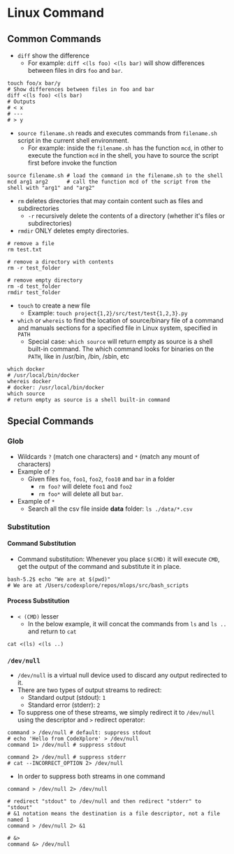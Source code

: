 # Linux Command

## Common Commands

- `diff` show the difference
  - For example: `diff <(ls foo) <(ls bar)` will show differences between files in dirs `foo` and `bar`.

```shell
touch foo/x bar/y
# Show differences between files in foo and bar
diff <(ls foo) <(ls bar)
# Outputs
# < x
# ---
# > y
```

- `source filename.sh` reads and executes commands from `filename.sh` script in the current shell environment.
  - For example: inside the `filename.sh` has the function `mcd`, in other to execute the function `mcd` in the shell, you have to source the script first before invoke the function

```shell
source filename.sh # load the command in the filename.sh to the shell
mcd arg1 arg2      # call the function mcd of the script from the shell with "arg1" and "arg2"
```

- `rm` deletes directories that may contain content such as files and subdirectories
  - `-r` recursively delete the contents of a directory (whether it's files or subdirectories)
- `rmdir` ONLY deletes empty directories.

```shell
# remove a file
rm test.txt

# remove a directory with contents
rm -r test_folder

# remove empty directory
rm -d test_folder
rmdir test_folder
```

- `touch` to create a new file
  - Example: `touch project{1,2}/src/test/test{1,2,3}.py`
- `which` or `whereis` to find the location of source/binary file of a command and manuals sections for a specified file in Linux system, specified in `PATH`
  - Special case: `which source` will return empty as source is a shell built-in command. The which command looks for binaries on the `PATH`, like in /usr/bin, /bin, /sbin, etc

```shell
which docker
# /usr/local/bin/docker
whereis docker
# docker: /usr/local/bin/docker
which source
# return empty as source is a shell built-in command
```

## Special Commands

### Glob

- Wildcards `?` (match one characters) and `*` (match any mount of characters)
- Example of `?`
  - Given files `foo`, `foo1`, `foo2`, `foo10` and `bar` in a folder
    - `rm foo?` will delete `foo1` and `foo2`
    - `rm foo*` will delete all but `bar`.
- Example of `*`
  - Search all the csv file inside **data** folder: `ls ./data/*.csv`

### Substitution

#### Command Substitution

- Command substitution: Whenever you place `$(CMD)` it will execute `CMD`, get the output of the command and substitute it in place.

```shell
bash-5.2$ echo "We are at $(pwd)"
# We are at /Users/codexplore/repos/mlops/src/bash_scripts
```

#### Process Substitution

- `< (CMD)` lesser
  - In the below example, it will concat the commands from `ls` and `ls ..` and return to `cat`

```shell
cat <(ls) <(ls ..)
```

### `/dev/null`

- `/dev/null` is a virtual null device used to discard any output redirected to it.
- There are two types of output streams to redirect:
  - Standard output (stdout): `1`
  - Standard error (stderr): `2`
- To suppress one of these streams, we simply redirect it to `/dev/null` using the descriptor and `>` redirect operator:

```shell
command > /dev/null # default: suppress stdout
# echo 'Hello from CodeXplore' > /dev/null
command 1> /dev/null # suppress stdout

command 2> /dev/null # suppress stderr
# cat --INCORRECT_OPTION 2> /dev/null
```

- In order to suppress both streams in one command

```shell
command > /dev/null 2> /dev/null

# redirect "stdout" to /dev/null and then redirect "stderr" to "stdout"
# &1 notation means the destination is a file descriptor, not a file named 1
command > /dev/null 2> &1

# &>
command &> /dev/null
```

